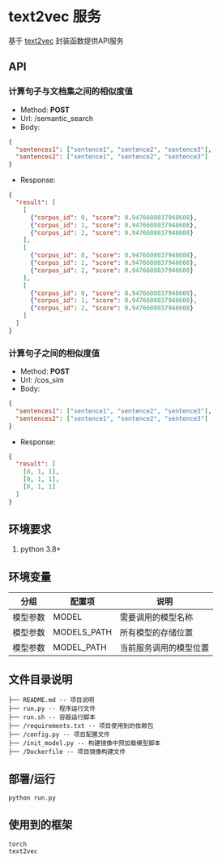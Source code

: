 # text2vec 服务

基于 [text2vec](https://github.com/shibing624/text2vec) 封装函数提供API服务

## API

### 计算句子与文档集之间的相似度值
- Method: **POST**
- Url: /semantic_search
- Body:
```json
{
  "sentences1": ["sentence1", "sentence2", "sentence3"],
  "sentences2": ["sentence1", "sentence2", "sentence3"]
}
```
- Response: 
```json
{
  "result": [
    [
      {"corpus_id": 0, "score": 0.9476608037948608},
      {"corpus_id": 1, "score": 0.9476608037948608},
      {"corpus_id": 2, "score": 0.9476608037948608}
    ],
    [
      {"corpus_id": 0, "score": 0.9476608037948608},
      {"corpus_id": 1, "score": 0.9476608037948608},
      {"corpus_id": 2, "score": 0.9476608037948608}
    ],
    [
      {"corpus_id": 0, "score": 0.9476608037948608},
      {"corpus_id": 1, "score": 0.9476608037948608},
      {"corpus_id": 2, "score": 0.9476608037948608}
    ]
  ]
}
```

### 计算句子之间的相似度值
- Method: **POST**
- Url: /cos_sim
- Body:
```json
{
  "sentences1": ["sentence1", "sentence2", "sentence3"],
  "sentences2": ["sentence1", "sentence2", "sentence3"]
}
```
- Response: 
```json
{
  "result": [
    [0, 1, 1], 
    [0, 1, 1], 
    [0, 1, 1]
  ]
}
```

## 环境要求

1. python 3.8+

## 环境变量

| 分组     | 配置项       | 说明                 |
| ------- | ------------| -------------------- |
| 模型参数 | MODEL        | 需要调用的模型名称     |
| 模型参数 | MODELS_PATH  | 所有模型的存储位置     |
| 模型参数 | MODEL_PATH   | 当前服务调用的模型位置  |

## 文件目录说明

```filetree 
├── README.md -- 项目说明
├── run.py -- 程序运行文件
├── run.sh -- 容器运行脚本
├── /requirements.txt -- 项目使用到的依赖包
├── /config.py -- 项目配置文件
├── /init_model.py -- 构建镜像中预加载模型脚本
├── /Dockerfile -- 项目镜像构建文件
```

## 部署/运行

```shell
python run.py
```

## 使用到的框架

```shell
torch
text2vec
```